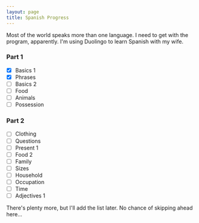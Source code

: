 ```yaml
---
layout: page
title: Spanish Progress
---
```

Most of the world speaks more than one language. I need to get with the program, apparently. I'm using Duolingo to learn Spanish with my wife.

### Part 1
- [x] Basics 1
- [x] Phrases
- [ ] Basics 2
- [ ] Food
- [ ] Animals
- [ ] Possession

### Part 2
- [ ] Clothing
- [ ] Questions
- [ ] Present 1
- [ ] Food 2
- [ ] Family
- [ ] Sizes
- [ ] Household
- [ ] Occupation
- [ ] Time
- [ ] Adjectives 1

There's plenty more, but I'll add the list later. No chance of skipping ahead here...
